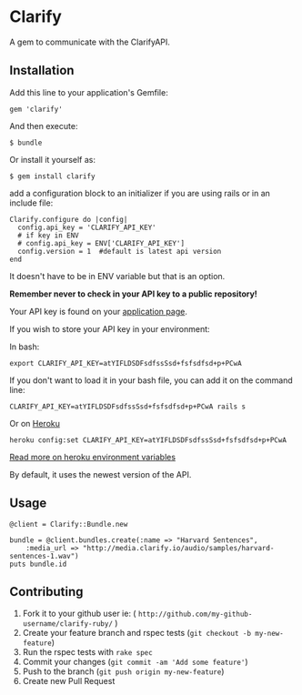# Clarify

A gem to communicate with the ClarifyAPI.

## Installation

Add this line to your application's Gemfile:

    gem 'clarify'

And then execute:

    $ bundle

Or install it yourself as:

    $ gem install clarify

add a configuration block to an initializer if you are using rails or in an include file:

```
Clarify.configure do |config|
  config.api_key = 'CLARIFY_API_KEY'   
  # if key in ENV   
  # config.api_key = ENV['CLARIFY_API_KEY']
  config.version = 1  #default is latest api version
end
```

It doesn't have to be in ENV variable but that is an option.

**Remember never to check in your API key to a public repository!**

Your API key is found on your [application page](https://developer.clarify.io/apps).

If you wish to store your API key in your environment:

In bash:

    export CLARIFY_API_KEY=atYIFLDSDFsdfssSsd+fsfsdfsd+p+PCwA

If you don't want to load it in your bash file, you can add it on the command line:

    CLARIFY_API_KEY=atYIFLDSDFsdfssSsd+fsfsdfsd+p+PCwA rails s

Or on [Heroku](http://www.heroku)

    heroku config:set CLARIFY_API_KEY=atYIFLDSDFsdfssSsd+fsfsdfsd+p+PCwA

[Read more on heroku environment variables](https://devcenter.heroku.com/articles/config-vars)

By default, it uses the newest version of the API.

## Usage

    @client = Clarify::Bundle.new

    bundle = @client.bundles.create(:name => "Harvard Sentences",
        :media_url => "http://media.clarify.io/audio/samples/harvard-sentences-1.wav")
    puts bundle.id

## Contributing

1. Fork it to your github user ie: ( `http://github.com/my-github-username/clarify-ruby/` )
2. Create your feature branch and rspec tests (`git checkout -b my-new-feature`)
3. Run the rspec tests with `rake spec`
4. Commit your changes (`git commit -am 'Add some feature'`)
5. Push to the branch (`git push origin my-new-feature`)
6. Create new Pull Request

